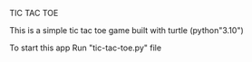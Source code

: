 TIC TAC TOE

This is a simple tic tac toe game built with turtle (python"3.10")

To start this app Run "tic-tac-toe.py" file

